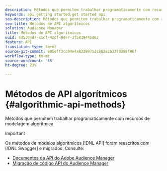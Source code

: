 ```yaml
---
description: Métodos que permitem trabalhar programaticamente com recursos de modelagem algorítmica.
keywords: api getting started;get started api
seo-description: Métodos que permitem trabalhar programaticamente com recursos de modelagem algorítmica.
seo-title: Métodos de API algorítmicos
solution: Audience Manager
title: Métodos de API algorítmicos
uuid: 8d5304d7-c1cf-42df-94e7-3f583944bd62
feature: API
translation-type: tm+mt
source-git-commit: e05eff3cc04e4a82399752c862e2b2370286f96f
workflow-type: tm+mt
source-wordcount: '65'
ht-degree: 23%

---
```



# Métodos de API algorítmicos {#algorithmic-api-methods}

Métodos que permitem trabalhar programaticamente com recursos de modelagem algorítmica.

>[!IMPORTANT]
>
>Os métodos de modelos algorítmicos [!DNL API] foram reescritos com [!DNL Swagger] e migrados. Consulte:
>
>* [Documentos da API do Adobe Audience Manager](https://bank.demdex.com/portal/swagger/index.html)
>* [Migração de código API do Audience Manager](../../api/api-swagger-migration.md)